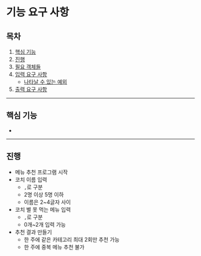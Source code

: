 # 기능 요구 사항
## 목차

1. [핵심 기능](#핵심-기능)
2. [진행](#진행)
3. [필요 객체들](#필요-객체들)
4. [입력 요구 사항](#입력-요구-사항)
    - [나타날 수 있는 예외](#나타날-수-있는-예외)
5. [출력 요구 사항](#출력-요구-사항)

---

## 핵심 기능

- 


---

## 진행

- 메뉴 추천 프로그램 시작
- 코치 이름 입력
  - ```,```로 구분
  - 2명 이상 5명 이하
  - 이름은 2~4글자 사이
- 코치 별 못 먹는 메뉴 입력
  - ```,```로 구분
  - 0개~2개 입력 가능
- 추천 결과 만들기
  - 한 주에 같은 카테고리 최대 2회만 추천 가능
  - 한 주에 중복 메뉴 추천 불가


## 필요 객체들

- 메뉴 추천 프로그램
- 코치
  - 이름
  - 못 먹는 메뉴
  - 추천 메뉴
- 메뉴


---

# 입력 요구 사항

- 코치 이름을 입력 받는다.
    - 입력 포맷은 다음과 같다.
        - ```이름,이름, ... 최대 5회```
        - 예시
        - ```토미,제임스```
        - ```토미,제임스,포코```

- 코치 별 못 먹는 메뉴를 입력 받는다.
    - 입력 포맷은 다음과 같다.
      - ``` ``` 혹은 ```메뉴``` 혹은 ```메뉴,메뉴```
      - 예시
      - ```우동```
      - ```우동,스시```

## 나타날 수 있는 예외

1. 코치 이름을 입력하며 예외 발생시 다음과 같은 에러 메시지를 출력한다.
    - 나타날 수 있는 예외는 다음과 같다.
      - 코치 이름이 입력되지 않거나 하나였을 때
        - ```[ERROR] 코치는 최소 2명 이상 입력해야 합니다.```
      - 코치 이름이 5명보다 더 많을 때
        - ```[ERROR] 코치는 최대 5명까지만 입력 가능합니다.```
      - 입력 포맷에 맞지 않을 때
        - ```[ERROR] 유효하지 않은 입력입니다. 다시 입력해 주세요.```
2. 코치별 못 먹는 메뉴를 입력하며 예외 발생시 다음과 같은 에러 메시지를 출력한다.
  - 나타날 수 있는 예외는 다음과 같다.
      - 입력 포맷에 맞지 않을 때
          - ```[ERROR] 유효하지 않은 입력입니다. 다시 입력해 주세요.```
      - 메뉴 입력이 2개보다 더 많을 때
          - ```[ERROR] 못 먹는 메뉴는 최대 2개까지만 입력 가능합니다.```
      - 메뉴가 등록되지 않았을 때
        - ```[ERROR] 등록되지 않은 메뉴입니다.```


---

# 출력 요구 사항

- 추천된 메뉴를 출력한다.

- 실행 결과 예시
  ```
    점심 메뉴 추천을 시작합니다.
    
    코치의 이름을 입력해 주세요. (, 로 구분)
    토미,제임스,포코
    
    토미(이)가 못 먹는 메뉴를 입력해 주세요.
    우동,스시
    
    제임스(이)가 못 먹는 메뉴를 입력해 주세요.
    뇨끼,월남쌈
    
    포코(이)가 못 먹는 메뉴를 입력해 주세요.
    마파두부,고추잡채
    
    메뉴 추천 결과입니다.
    [ 구분 | 월요일 | 화요일 | 수요일 | 목요일 | 금요일 ]
    [ 카테고리 | 한식 | 한식 | 일식 | 중식 | 아시안 ]
    [ 토미 | 쌈밥 | 김치찌개 | 미소시루 | 짜장면 | 팟타이 ]
    [ 제임스 | 된장찌개 | 비빔밥 | 가츠동 | 토마토 달걀볶음 | 파인애플 볶음밥 ]
    [ 포코 | 된장찌개 | 불고기 | 하이라이스 | 탕수육 | 나시고렝 ]
    
    추천을 완료했습니다.
    ```
